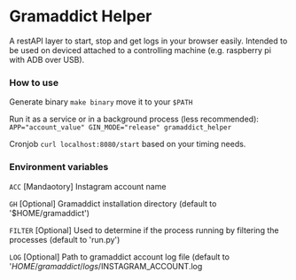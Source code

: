 # Gramaddict Helper
A restAPI layer to start, stop and get logs in your browser easily.
Intended to be used on deviced attached to a controlling machine (e.g. raspberry pi with ADB over USB).

### How to use

Generate binary `make binary`
move it to your `$PATH`

Run it as a service or in a background process (less recommended):
`APP="account_value" GIN_MODE="release" gramaddict_helper`

Cronjob `curl localhost:8080/start` based on your timing needs.

### Environment variables

`ACC` [Mandaotory]    Instagram account name

`GH` [Optional]       Gramaddict installation directory (default to '$HOME/gramaddict')

`FILTER` [Optional]   Used to determine if the process running by filtering the processes (default to 'run.py')

`LOG` [Optional]      Path to gramaddict account log file (default to '$HOME/gramaddict/logs/$INSTAGRAM_ACCOUNT.log
